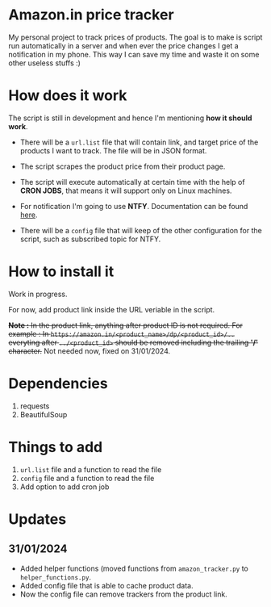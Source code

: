 # Amazon.in price tracker

My personal project to track prices of products. The goal is to make is script run automatically in a server and when ever the price changes I get a notification in my phone. This way I can save my time and waste it on some other useless stuffs :)

# How does it work 

The script is still in development and hence I'm mentioning **how it should work**.

* There will be a `url.list` file that will contain link, and target price of the products I want to track. The file will be in JSON format.

* The script scrapes the product price from their product page.

* The script will execute automatically at certain time with the help of **CRON JOBS**, that means it will support only on Linux machines. 

* For notification I'm going to use **NTFY**. Documentation can be found [here](https://docs.ntfy.sh/).

* There will be a `config` file that will keep of the other configuration for the script, such as subscribed topic for NTFY.

# How to install it

Work in progress.

For now, add product link inside the URL veriable in the script. 

~~**Note :** In the product link, anything after product ID is not required. For example : In `https://amazon.in/<product_name>/dp/<product_id>/..` everyting after `../<product_id>` should be removed including the trailing **'/'** character.~~ Not needed now, fixed on 31/01/2024.

# Dependencies 

1. requests
1. BeautifulSoup

# Things to add

1. `url.list` file and a function to read the file
1. `config` file and a function to read the file
1. Add option to add cron job 

# Updates

## 31/01/2024

- Added helper functions (moved functions from `amazon_tracker.py` to `helper_functions.py`.
- Added config file that is able to cache product data.
- Now the config file can remove trackers from the product link.
